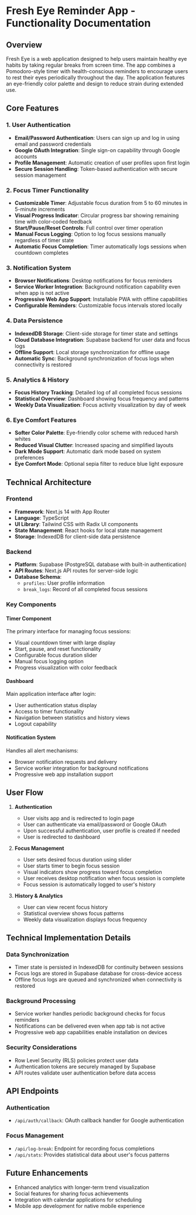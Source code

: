# Fresh Eye Reminder App - Functionality Documentation

## Overview

Fresh Eye is a web application designed to help users maintain healthy eye habits by taking regular breaks from screen time. The app combines a Pomodoro-style timer with health-conscious reminders to encourage users to rest their eyes periodically throughout the day. The application features an eye-friendly color palette and design to reduce strain during extended use.

## Core Features

### 1. User Authentication

- **Email/Password Authentication**: Users can sign up and log in using email and password credentials
- **Google OAuth Integration**: Single sign-on capability through Google accounts
- **Profile Management**: Automatic creation of user profiles upon first login
- **Secure Session Handling**: Token-based authentication with secure session management

### 2. Focus Timer Functionality

- **Customizable Timer**: Adjustable focus duration from 5 to 60 minutes in 5-minute increments
- **Visual Progress Indicator**: Circular progress bar showing remaining time with color-coded feedback
- **Start/Pause/Reset Controls**: Full control over timer operation
- **Manual Focus Logging**: Option to log focus sessions manually regardless of timer state
- **Automatic Focus Completion**: Timer automatically logs sessions when countdown completes

### 3. Notification System

- **Browser Notifications**: Desktop notifications for focus reminders
- **Service Worker Integration**: Background notification capability even when app is not active
- **Progressive Web App Support**: Installable PWA with offline capabilities
- **Configurable Reminders**: Customizable focus intervals stored locally

### 4. Data Persistence

- **IndexedDB Storage**: Client-side storage for timer state and settings
- **Cloud Database Integration**: Supabase backend for user data and focus logs
- **Offline Support**: Local storage synchronization for offline usage
- **Automatic Sync**: Background synchronization of focus logs when connectivity is restored

### 5. Analytics & History

- **Focus History Tracking**: Detailed log of all completed focus sessions
- **Statistical Overview**: Dashboard showing focus frequency and patterns
- **Weekly Data Visualization**: Focus activity visualization by day of week

### 6. Eye Comfort Features

- **Softer Color Palette**: Eye-friendly color scheme with reduced harsh whites
- **Reduced Visual Clutter**: Increased spacing and simplified layouts
- **Dark Mode Support**: Automatic dark mode based on system preferences
- **Eye Comfort Mode**: Optional sepia filter to reduce blue light exposure

## Technical Architecture

### Frontend

- **Framework**: Next.js 14 with App Router
- **Language**: TypeScript
- **UI Library**: Tailwind CSS with Radix UI components
- **State Management**: React hooks for local state management
- **Storage**: IndexedDB for client-side data persistence

### Backend

- **Platform**: Supabase (PostgreSQL database with built-in authentication)
- **API Routes**: Next.js API routes for server-side logic
- **Database Schema**:
  - `profiles`: User profile information
  - `break_logs`: Record of all completed focus sessions

### Key Components

#### Timer Component

The primary interface for managing focus sessions:

- Visual countdown timer with large display
- Start, pause, and reset functionality
- Configurable focus duration slider
- Manual focus logging option
- Progress visualization with color feedback

#### Dashboard

Main application interface after login:

- User authentication status display
- Access to timer functionality
- Navigation between statistics and history views
- Logout capability

#### Notification System

Handles all alert mechanisms:

- Browser notification requests and delivery
- Service worker integration for background notifications
- Progressive web app installation support

## User Flow

1. **Authentication**

   - User visits app and is redirected to login page
   - User can authenticate via email/password or Google OAuth
   - Upon successful authentication, user profile is created if needed
   - User is redirected to dashboard

2. **Focus Management**

   - User sets desired focus duration using slider
   - User starts timer to begin focus session
   - Visual indicators show progress toward focus completion
   - User receives desktop notification when focus session is complete
   - Focus session is automatically logged to user's history

3. **History & Analytics**
   - User can view recent focus history
   - Statistical overview shows focus patterns
   - Weekly data visualization displays focus frequency

## Technical Implementation Details

### Data Synchronization

- Timer state is persisted in IndexedDB for continuity between sessions
- Focus logs are stored in Supabase database for cross-device access
- Offline focus logs are queued and synchronized when connectivity is restored

### Background Processing

- Service worker handles periodic background checks for focus reminders
- Notifications can be delivered even when app tab is not active
- Progressive web app capabilities enable installation on devices

### Security Considerations

- Row Level Security (RLS) policies protect user data
- Authentication tokens are securely managed by Supabase
- API routes validate user authentication before data access

## API Endpoints

### Authentication

- `/api/auth/callback`: OAuth callback handler for Google authentication

### Focus Management

- `/api/log-break`: Endpoint for recording focus completions
- `/api/stats`: Provides statistical data about user's focus patterns

## Future Enhancements

- Enhanced analytics with longer-term trend visualization
- Social features for sharing focus achievements
- Integration with calendar applications for scheduling
- Mobile app development for native mobile experience
